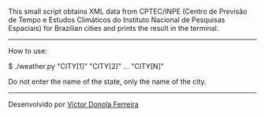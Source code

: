 This small script obtains XML data from CPTEC/INPE (Centro de Previsão de Tempo e Estudos Climáticos do Instituto Nacional de Pesquisas Espaciais) for Brazilian cities and prints the result in the terminal.

---

How to use:

$ ./weather.py "CITY[1]" "CITY[2]" ... "CITY[N]"

Do not enter the name of the state, only the name of the city.

---

Desenvolvido por <a href="https://github.com/vdonoladev">Víctor Donola Ferreira</a>